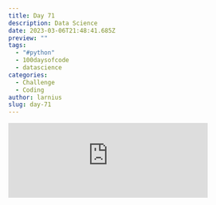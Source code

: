 ```yaml
---
title: Day 71
description: Data Science
date: 2023-03-06T21:48:41.685Z
preview: ""
tags:
  - "#python"
  - 100daysofcode
  - datascience
categories:
  - Challenge
  - Coding
author: larnius
slug: day-71
---
```

<iframe src="https://mastodontech.de/@larnius/109978539502427411/embed" class="mastodon-embed" style="max-width: 100%; border: 0" width="400" allowfullscreen="allowfullscreen"></iframe><script src="https://mastodontech.de/embed.js" async="async"></script>